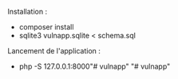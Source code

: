 Installation : 
- composer install
- sqlite3 vulnapp.sqlite < schema.sql

Lancement de l'application : 
- php -S 127.0.0.1:8000"# vulnapp" 
"# vulnapp" 
